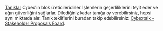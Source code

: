 [Taniklar](introduction/witness) Cybex'in blok üreticileridirler. İşlemlerin geçerliliklerini teyit eder ve ağın güvenliğini sağlarlar. Dilediğiniz kadar tanığa oy verebilirsiniz, hepsi aynı miktarda alır. Tanık tekliflerini buradan takip edebilirsiniz: [Cybextalk - Stakeholder Proposals Board](https://Cybextalk.org/index.php/board,75.0.html).
